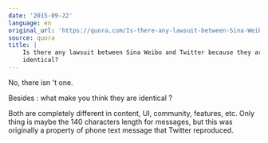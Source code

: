 ```yaml
---
date: '2015-09-22'
language: en
original_url: 'https://quora.com/Is-there-any-lawsuit-between-Sina-Weibo-and-Twitter-because-they-are-identical/answer/Clément-Renaud'
source: quora
title: |
    Is there any lawsuit between Sina Weibo and Twitter because they are
    identical?
---
```


No, there isn 't one. 
 
Besides : what make you think they are identical ? 
 
Both are completely different in content, UI, community, features, etc.
Only thing is maybe the 140 characters length for messages, but this was
originally a property of phone text message that Twitter reproduced.

